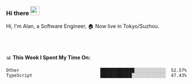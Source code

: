 ### Hi there <img src="https://media.giphy.com/media/hvRJCLFzcasrR4ia7z/giphy.gif" width="25px">

<!-- ![visitors](https://visitor-badge.glitch.me/badge?page_id=dislfyer.dislfyer) -->

Hi, I'm Alan, a Software Engineer, 🏠 Now live in Tokyo/Suzhou.

<br/>
<br/>

📊 **This Week I Spent My Time On:**


<!--START_SECTION:waka-->

```text
Other                               █████████████░░░░░░░░░░░░  52.57%
TypeScript                          ████████████░░░░░░░░░░░░░  47.43%
```

<!--END_SECTION:waka-->

<!--
**About Me:**
 -->
